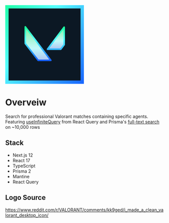 <img src="public/assets/logo.webp" width="250"/>

# Overveiw
Search for professional Valorant matches containing specific agents. Featuring [useInfiniteQuery](https://react-query.tanstack.com/reference/useInfiniteQuery) from React Query and Prisma's [full-text search](https://www.prisma.io/docs/concepts/components/prisma-client/full-text-search) on ~10,000 rows

## Stack

- Next.js 12
- React 17
- TypeScript
- Prisma 2
- Mantine
- React Query 


## Logo Source
https://www.reddit.com/r/VALORANT/comments/kk9ged/i_made_a_clean_valorant_desktop_icon/
